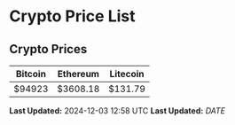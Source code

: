 # Crypto Price List

## Crypto Prices
| Bitcoin | Ethereum | Litecoin |
| ------- | -------- | -------- |
| $94923 | $3608.18 | $131.79 |
**Last Updated:** 2024-12-03 12:58 UTC
**Last Updated:** $DATE$

